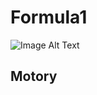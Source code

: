 # Formula1
![Image Alt Text]([URL](https://github.com/MaDProjekt/Formula1/blob/main/Fojmujka.jpg)https://github.com/MaDProjekt/Formula1/blob/main/Fojmujka.jpg)
## Motory
